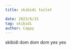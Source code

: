 ```yaml
---
title: skibidi toilet

date: 2023/6/15
tag: skibidi
author: Cappy
---
```


skibidi dom dom dom yes yes
